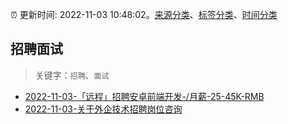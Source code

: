 :alarm_clock: 更新时间: 2022-11-03 10:48:02。[来源分类](../README.md)、[标签分类](../TAGS.md)、[时间分类](../TIMELINE.md)

## 招聘面试


> 关键字：`招聘`、`面试`



- [2022-11-03-「远程」招聘安卓前端开发-/月薪-25-45K-RMB](https://www.v2ex.com/t/892434) 
- [2022-11-03-关于外企技术招聘岗位咨询](https://www.v2ex.com/t/892430) 
